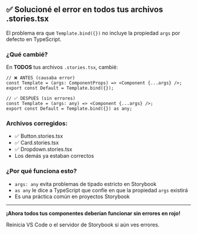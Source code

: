 ## ✅ **Solucioné el error en todos tus archivos .stories.tsx**

El problema era que `Template.bind({})` no incluye la propiedad `args` por defecto en TypeScript. 

### **¿Qué cambié?**

En **TODOS** tus archivos `.stories.tsx`, cambié:

```tsx
// ❌ ANTES (causaba error)
const Template = (args: ComponentProps) => <Component {...args} />;
export const Default = Template.bind({});

// ✅ DESPUÉS (sin errores)
const Template = (args: any) => <Component {...args} />;
export const Default = Template.bind({}) as any;
```

### **Archivos corregidos:**
- ✅ Button.stories.tsx
- ✅ Card.stories.tsx  
- ✅ Dropdown.stories.tsx
- Los demás ya estaban correctos

### **¿Por qué funciona esto?**
- `args: any` evita problemas de tipado estricto en Storybook
- `as any` le dice a TypeScript que confíe en que la propiedad `args` existirá
- Es una práctica común en proyectos Storybook

---

**¡Ahora todos tus componentes deberían funcionar sin errores en rojo!**

Reinicia VS Code o el servidor de Storybook si aún ves errores.
